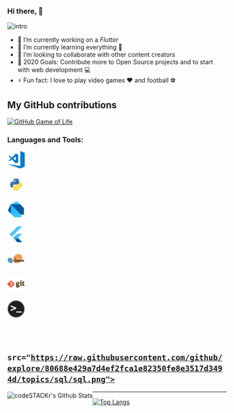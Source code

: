 ### Hi there, 👋

![intro](https://user-images.githubusercontent.com/63662884/88889263-767e4680-d25d-11ea-9362-658ae601b162.gif)

- 🔭 I’m currently working on a *Flutter*
- 🌱 I’m currently learning everything 🤣
- 👯 I’m looking to collaborate with other content creators
- 🥅 2020 Goals: Contribute more to Open Source projects and to start with web development 💻 
- ⚡ Fun fact: I love to play video games ❤️ and football ⚽

<!--### Connect with me: -->

<!--[<img align="left" alt="codeSTACKr.com" width="22px" src="https://raw.githubusercontent.com/iconic/open-iconic/master/svg/globe.svg" />][website] -->
<!--[<img align="left" alt="codeSTACKr | YouTube" width="22px" src="https://cdn.jsdelivr.net/npm/simple-icons@v3/icons/youtube.svg" />][youtube]
[<img align="left" alt="codeSTACKr | Twitter" width="22px" src="https://cdn.jsdelivr.net/npm/simple-icons@v3/icons/twitter.svg" />][twitter]
[<img align="left" alt="codeSTACKr | LinkedIn" width="22px" src="https://cdn.jsdelivr.net/npm/simple-icons@v3/icons/linkedin.svg" />][linkedin]
[<img align="left" alt="codeSTACKr | Instagram" width="22px" src="https://cdn.jsdelivr.net/npm/simple-icons@v3/icons/instagram.svg" />][instagram] -->

## My GitHub contributions
[![GitHub Game of Life](https://github4life.herokuapp.com/naveenbharadwaj19.gif?z=6)](https://github4life.herokuapp.com/naveenbharadwaj19)


### Languages and Tools:
<code><img height="40" src="https://raw.githubusercontent.com/github/explore/80688e429a7d4ef2fca1e82350fe8e3517d3494d/topics/visual-studio-code/visual-studio-code.png"></code>

<code><img height="40" src="https://raw.githubusercontent.com/github/explore/80688e429a7d4ef2fca1e82350fe8e3517d3494d/topics/python/python.png"></code>

<code><img height="40" src="https://raw.githubusercontent.com/github/explore/80688e429a7d4ef2fca1e82350fe8e3517d3494d/topics/dart/dart.png"></code>

<code><img height="40" src="https://raw.githubusercontent.com/github/explore/cebd63002168a05a6a642f309227eefeccd92950/topics/flutter/flutter.png"></code>

<code><img height="40" src="https://raw.githubusercontent.com/github/explore/80688e429a7d4ef2fca1e82350fe8e3517d3494d/topics/scikit-learn/scikit-learn.png"></code>

<code><img height="40" src="https://raw.githubusercontent.com/github/explore/80688e429a7d4ef2fca1e82350fe8e3517d3494d/topics/git/git.png"></code>

<code><img height="40" src="https://raw.githubusercontent.com/github/explore/80688e429a7d4ef2fca1e82350fe8e3517d3494d/topics/terminal/terminal.png"></code> 

<code><img height="40">src="https://raw.githubusercontent.com/github/explore/80688e429a7d4ef2fca1e82350fe8e3517d3494d/topics/sql/sql.png"></code>
---

<img align="left" alt="codeSTACKr's Github Stats" src="https://github-readme-stats.vercel.app/api?username=naveenbharadwaj19&show_icons=true&hide_border=true&count_private=true&theme=synthwave" />

---

[![Top Langs](https://github-readme-stats.vercel.app/api/top-langs/?username=naveenbharadwaj19&theme=synthwave)](https://github.com/anuraghazra/github-readme-stats)
